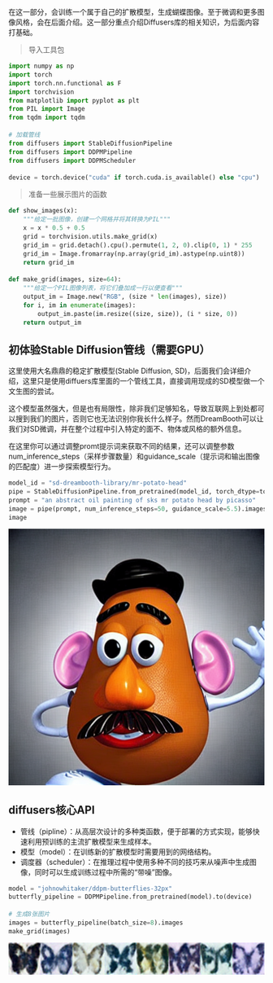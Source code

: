 在这一部分，会训练一个属于自己的扩散模型，生成蝴蝶图像。至于微调和更多图像风格，会在后面介绍。这一部分重点介绍Diffusers库的相关知识，为后面内容打基础。

> 导入工具包

```python
import numpy as np
import torch
import torch.nn.functional as F
import torchvision
from matplotlib import pyplot as plt
from PIL import Image
from tqdm import tqdm

# 加载管线
from diffusers import StableDiffusionPipeline
from diffusers import DDPMPipeline
from diffusers import DDPMScheduler

device = torch.device("cuda" if torch.cuda.is_available() else "cpu")
```

> 准备一些展示图片的函数

```python
def show_images(x):
    """给定一批图像，创建一个网格并将其转换为PIL"""
    x = x * 0.5 + 0.5
    grid = torchvision.utils.make_grid(x)
    grid_im = grid.detach().cpu().permute(1, 2, 0).clip(0, 1) * 255
    grid_im = Image.fromarray(np.array(grid_im).astype(np.uint8))
    return grid_im

def make_grid(images, size=64):
    """给定一个PIL图像列表，将它们叠加成一行以便查看"""
    output_im = Image.new("RGB", (size * len(images), size))
    for i, im in enumerate(images):
        output_im.paste(im.resize((size, size)), (i * size, 0))
    return output_im
```

## 初体验Stable Diffusion管线（需要GPU）

这里使用大名鼎鼎的稳定扩散模型(Stable Diffusion, SD)，后面我们会详细介绍，这里只是使用diffuers库里面的一个管线工具，直接调用现成的SD模型做一个文生图的尝试。

这个模型虽然强大，但是也有局限性，除非我们足够知名，导致互联网上到处都可以搜到我们的图片，否则它也无法识别你我长什么样子。然而DreamBooth可以让我们对SD微调，并在整个过程中引入特定的面不、物体或风格的额外信息。

在这里你可以通过调整promt提示词来获取不同的结果，还可以调整参数num_inference_steps（采样步骤数量）和guidance_scale（提示词和输出图像的匹配度）进一步探索模型行为。
```python
model_id = "sd-dreambooth-library/mr-potato-head"
pipe = StableDiffusionPipeline.from_pretrained(model_id, torch_dtype=torch.float16).to(device)
prompt = "an abstract oil painting of sks mr potato head by picasso"
image = pipe(prompt, num_inference_steps=50, guidance_scale=5.5).images[0]
image
```

![img.png](img.png)

## diffusers核心API
- 管线（pipline）：从高层次设计的多种类函数，便于部署的方式实现，能够快速利用预训练的主流扩散模型来生成样本。
- 模型（model）：在训练新的扩散模型时需要用到的网络结构。
- 调度器（scheduler）：在推理过程中使用多种不同的技巧来从噪声中生成图像，同时可以生成训练过程中所需的“带噪”图像。

```python
model = "johnowhitaker/ddpm-butterflies-32px"
butterfly_pipeline = DDPMPipeline.from_pretrained(model).to(device)

# 生成8张图片
images = butterfly_pipeline(batch_size=8).images
make_grid(images)
```
![img_1.png](img_1.png)

